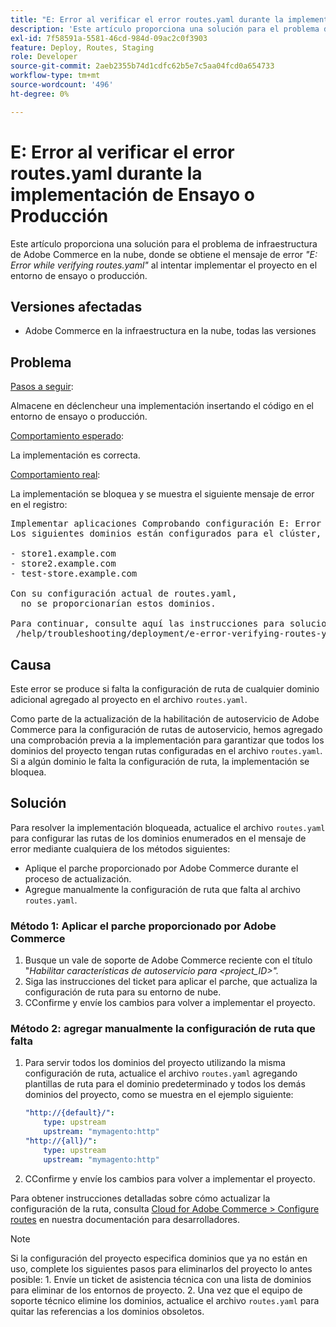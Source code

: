 ```yaml
---
title: "E: Error al verificar el error routes.yaml durante la implementación de ensayo o producción"
description: 'Este artículo proporciona una solución para el problema de infraestructura de Adobe Commerce en la nube, donde aparece el mensaje de error *"E: Error while verifying routes.yaml"* al intentar implementar el proyecto en el entorno de ensayo o producción.'
exl-id: 7f58591a-5581-46cd-984d-09ac2c0f3903
feature: Deploy, Routes, Staging
role: Developer
source-git-commit: 2aeb2355b74d1cdfc62b5e7c5aa04fcd0a654733
workflow-type: tm+mt
source-wordcount: '496'
ht-degree: 0%

---
```


# E: Error al verificar el error routes.yaml durante la implementación de Ensayo o Producción

Este artículo proporciona una solución para el problema de infraestructura de Adobe Commerce en la nube, donde se obtiene el mensaje de error *&quot;E: Error while verifying routes.yaml&quot;* al intentar implementar el proyecto en el entorno de ensayo o producción.

## Versiones afectadas

* Adobe Commerce en la infraestructura en la nube, todas las versiones

## Problema

<u>Pasos a seguir</u>:

Almacene en déclencheur una implementación insertando el código en el entorno de ensayo o producción.

<u>Comportamiento esperado</u>:

La implementación es correcta.

<u>Comportamiento real</u>:

La implementación se bloquea y se muestra el siguiente mensaje de error en el registro:

<pre>Implementar aplicaciones Comprobando configuración E: Error al verificar routes.yaml.
Los siguientes dominios están configurados para el clúster, pero no tienen rutas definidas en el archivo routes.yaml:

&#x200B;- store1.example.com
&#x200B;- store2.example.com
&#x200B;- test-store.example.com

Con su configuración actual de routes.yaml,
  no se proporcionarían estos dominios.

Para continuar, consulte aquí las instrucciones para solucionar los problemas:
 /help/troubleshooting/deployment/e-error-verifying-routes-yaml-error-during-staging-or-production-deploy.md</pre>

## Causa

Este error se produce si falta la configuración de ruta de cualquier dominio adicional agregado al proyecto en el archivo `routes.yaml`.

Como parte de la actualización de la habilitación de autoservicio de Adobe Commerce para la configuración de rutas de autoservicio, hemos agregado una comprobación previa a la implementación para garantizar que todos los dominios del proyecto tengan rutas configuradas en el archivo `routes.yaml`. Si a algún dominio le falta la configuración de ruta, la implementación se bloquea.

## Solución

Para resolver la implementación bloqueada, actualice el archivo `routes.yaml` para configurar las rutas de los dominios enumerados en el mensaje de error mediante cualquiera de los métodos siguientes:

* Aplique el parche proporcionado por Adobe Commerce durante el proceso de actualización.
* Agregue manualmente la configuración de ruta que falta al archivo `routes.yaml`.

### Método 1: Aplicar el parche proporcionado por Adobe Commerce

1. Busque un vale de soporte de Adobe Commerce reciente con el título &quot;*Habilitar características de autoservicio para &lt;project\_ID>&quot;.*
1. Siga las instrucciones del ticket para aplicar el parche, que actualiza la configuración de ruta para su entorno de nube.
1. СConfirme y envíe los cambios para volver a implementar el proyecto.

### Método 2: agregar manualmente la configuración de ruta que falta

1. Para servir todos los dominios del proyecto utilizando la misma configuración de ruta, actualice el archivo `routes.yaml` agregando plantillas de ruta para el dominio predeterminado y todos los demás dominios del proyecto, como se muestra en el ejemplo siguiente:

   ```yaml
   "http://{default}/":
       type: upstream
       upstream: "mymagento:http"
   "http://{all}/":
       type: upstream
       upstream: "mymagento:http"
   ```

1. СConfirme y envíe los cambios para volver a implementar el proyecto.

Para obtener instrucciones detalladas sobre cómo actualizar la configuración de la ruta, consulta [Cloud for Adobe Commerce > Configure routes](https://experienceleague.adobe.com/es/docs/commerce-cloud-service/user-guide/configure/routes/routes-yaml) en nuestra documentación para desarrolladores.

>[!NOTE]
>
>Si la configuración del proyecto especifica dominios que ya no están en uso, complete los siguientes pasos para eliminarlos del proyecto lo antes posible: 1. Envíe un ticket de asistencia técnica con una lista de dominios para eliminar de los entornos de proyecto. 2. Una vez que el equipo de soporte técnico elimine los dominios, actualice el archivo `routes.yaml` para quitar las referencias a los dominios obsoletos.

